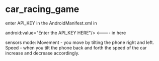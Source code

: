 # car_racing_game

enter API_KEY in the AndroidManifest.xml in

android:value="Enter the API_KEY HERE"/>   <----  in here


sensors mode:
Movement - you move by tilting the phone right and left.
Speed - when you tilt the phone back and forth the speed of the car increase and decrease accordingly.
